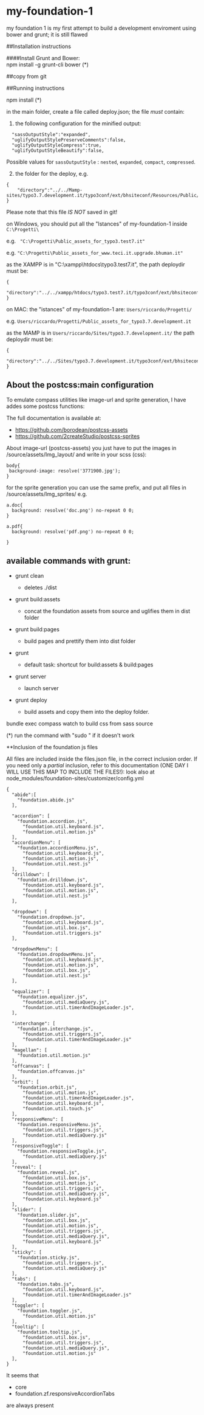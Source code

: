 # my-foundation-1
my foundation 1 is my first attempt to build a development enviroment using bower and grunt; it is still flawed

##Installation instructions 

####Install Grunt and Bower:  
npm install -g grunt-cli bower (*)

##copy from git


##Running instructions 

npm install (*)


in the main folder, create a file called deploy.json; the file *must* contain:

1) the following configuration for the minified output:

```
  "sassOutputStyle":"expanded",
  "uglifyOutputStylePreserveComments":false,
  "uglifyOutputStyleCompress":true,
  "uglifyOutputStyleBeautify":false,
```

Possible values for `sassOutputStyle` : `nested`, `expanded`, `compact`, `compressed`.


2) the folder for the deploy, e.g.

```
{
	"directory":"../../Mamp-sites/typo3.7.development.it/typo3conf/ext/bhsiteconf/Resources/Public/"
}
```

Please note that this file _IS NOT_ saved in git! 

on Windows, you should put all the "Istances" of my-foundation-1  inside `C:\Progetti\`
 
 e.g. ` "C:\Progetti\Public_assets_for_typo3.test7.it"`
 
 e.g. `"C:\Progetti\Public_assets_for_www.teci.it.upgrade.bhuman.it"`  
  
 as the XAMPP is in "C:\xampp\htdocs\typo3.test7.it", the path deploydir must be:

```
{
	"directory":"../../xampp/htdocs/typo3.test7.it/typo3conf/ext/bhsiteconf/Resources/Public/"
}
```

on MAC:  the "istances" of my-foundation-1 are: `Users/riccardo/Progetti/`

e.g. `Users/riccardo/Progetti/Public_assets_for_typo3.7.development.it`

as the MAMP is in  `Users/riccardo/Sites/typo3.7.development.it/` the path deploydir must be:
```
{
	"directory":"../../Sites/typo3.7.development.it/typo3conf/ext/bhsiteconf/Resources/Public/"
}
```

## About the postcss:main configuration

To emulate compass utilities like image-url and sprite generation, I have addes some postcss functions:

The full documentation is available at:

- https://github.com/borodean/postcss-assets
- https://github.com/2createStudio/postcss-sprites

About image-url (postcss-assets) you just have to put the images in /source/assets/Img_layout/ and write in your scss (css):


```
body{
 background-image: resolve('3771900.jpg');
}
```

for the sprite generation you can use the same prefix, and put all files in /source/assets/Img_sprites/ e.g.

```
a.doc{
  background: resolve('doc.png') no-repeat 0 0;
}

a.pdf{
  background: resolve('pdf.png') no-repeat 0 0;

}
```

## available commands with grunt:

- grunt clean
	- deletes ./dist

- grunt build:assets
	- 	concat the foundation assets from source and uglifies them in dist folder
- grunt build:pages
	- build pages and prettify them into dist folder
- grunt
	- default task: shortcut for build:assets & build:pages

- grunt server
	- launch server

- grunt deploy
	- build assets and copy them into the deploy folder.	

bundle exec compass watch to build css from sass source

(*) run the command with "sudo " if it doesn't work



**Inclusion of the foundation js files

All files are included inside the files.json file, in the correct inclusion order. If you need only a _partial_ inclusion, refer to this documentation (ONE DAY I WILL USE THIS MAP TO INCLUDE THE FILES!):
look also at node_modules/foundation-sites/customizer/config.yml

```
{
  "abide":[
    "foundation.abide.js"
  ],
  
  "accordion": [
    "foundation.accordion.js",    
      "foundation.util.keyboard.js",
      "foundation.util.motion.js"
  ],
  "accordionMenu": [
    "foundation.accordionMenu.js",  
      "foundation.util.keyboard.js",
      "foundation.util.motion.js",
      "foundation.util.nest.js"
  ],
  "drilldown": [
    "foundation.drilldown.js",
      "foundation.util.keyboard.js",
      "foundation.util.motion.js",
      "foundation.util.nest.js"
  ],
  
  "dropdown": [
    "foundation.dropdown.js",
      "foundation.util.keyboard.js",
      "foundation.util.box.js",
      "foundation.util.triggers.js"
  ],  
  
  "dropdownMenu": [
    "foundation.dropdownMenu.js",
      "foundation.util.keyboard.js",
      "foundation.util.motion.js",
      "foundation.util.box.js",
      "foundation.util.nest.js"
  ],

  "equalizer": [
    "foundation.equalizer.js",    
      "foundation.util.mediaQuery.js",  
      "foundation.util.timerAndImageLoader.js",   
  ],

  "interchange": [
    "foundation.interchange.js",  
      "foundation.util.triggers.js",
      "foundation.util.timerAndImageLoader.js"
  ],
  "magellan": [
    "foundation.util.motion.js"
  ],
  "offcanvas": [
    "foundation.offcanvas.js"
  ],
  "orbit": [
    "foundation.orbit.js",  
      "foundation.util.motion.js",
      "foundation.util.timerAndImageLoader.js",
      "foundation.util.keyboard.js",
      "foundation.util.touch.js"
  ],
  "responsiveMenu": [
    "foundation.responsiveMenu.js",    
      "foundation.util.triggers.js",
      "foundation.util.mediaQuery.js"
  ],
  "responsiveToggle": [
    "foundation.responsiveToggle.js",  
      "foundation.util.mediaQuery.js"
  ],
  "reveal": [
    "foundation.reveal.js",  
      "foundation.util.box.js",
      "foundation.util.motion.js",
      "foundation.util.triggers.js",
      "foundation.util.mediaQuery.js",
      "foundation.util.keyboard.js"      
  ],
  "slider": [
    "foundation.slider.js",  
      "foundation.util.box.js",
      "foundation.util.motion.js",
      "foundation.util.triggers.js",
      "foundation.util.mediaQuery.js",
      "foundation.util.keyboard.js" 
  ],
  "sticky": [
    "foundation.sticky.js",    
      "foundation.util.triggers.js",
      "foundation.util.mediaQuery.js"
  ],
  "tabs": [
    "foundation.tabs.js",    
      "foundation.util.keyboard.js",
      "foundation.util.timerAndImageLoader.js"
  ],
  "toggler": [
    "foundation.toggler.js",     
      "foundation.util.motion.js"
  ],
  "tooltip": [
    "foundation.tooltip.js",       
      "foundation.util.box.js",
      "foundation.util.triggers.js",
      "foundation.util.mediaQuery.js",
      "foundation.util.motion.js"
  ],
}
```
It seems that
- core
- foundation.zf.responsiveAccordionTabs

are always present